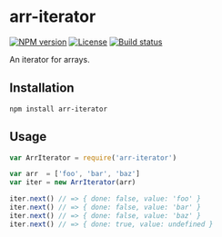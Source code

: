 # arr-iterator

[![NPM version][npm-img]][npm-url]
[![License][license-img]][license-url]
[![Build status][travis-img]][travis-url]

An iterator for arrays.

## Installation

```
npm install arr-iterator
```

## Usage

``` javascript
var ArrIterator = require('arr-iterator')

var arr  = ['foo', 'bar', 'baz']
var iter = new ArrIterator(arr)

iter.next() // => { done: false, value: 'foo' }
iter.next() // => { done: false, value: 'bar' }
iter.next() // => { done: false, value: 'baz' }
iter.next() // => { done: true, value: undefined }
```

[npm-img]: https://img.shields.io/npm/v/arr-iterator.svg?style=flat-square
[npm-url]: https://npmjs.org/package/arr-iterator
[license-img]: http://img.shields.io/npm/l/arr-iterator.svg?style=flat-square
[license-url]: LICENSE
[travis-img]: https://img.shields.io/travis/gummesson/arr-iterator.svg?style=flat-square
[travis-url]: https://travis-ci.org/gummesson/arr-iterator
